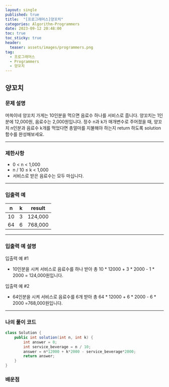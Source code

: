 ```yaml
---
layout: single
published: true
title:  "[프로그래머스]양꼬치"
categories: Algorithm-Programmers
date: 2023-09-12 20:48:00
toc: true
toc_sticky: true
header:
  teaser: assets/images/programmers.png
tag:   
  - 프로그래머스
  - Programmers
  - 양꼬치
---
```


## 양꼬치

### 문제 설명

머쓱이네 양꼬치 가게는 10인분을 먹으면 음료수 하나를 서비스로 줍니다. 양꼬치는 1인분에 12,000원, 음료수는 2,000원입니다. 정수 n과 k가 매개변수로 주어졌을 때, 양꼬치 n인분과 음료수 k개를 먹었다면 총얼마를 지불해야 하는지 return 하도록 solution 함수를 완성해보세요.

----------------

### 제한사항

* 0 < n < 1,000
* n / 10 ≤ k < 1,000
* 서비스로 받은 음료수는 모두 마십니다.

----------------

### 입출력 예


|n	|k	|result|
|---|---|---|
|10	|3	|124,000|
|64	|6	|768,000|



  
----------------
### 입출력 예 설명

입출력 예 #1  

* 10인분을 시켜 서비스로 음료수를 하나 받아 총 10 * 12000 + 3 * 2000 - 1 * 2000 = 124,000원입니다.
  

입출력 예 #2  

* 64인분을 시켜 서비스로 음료수를 6개 받아 총 64 * 12000 + 6 * 2000 - 6 * 2000 =768,000원입니다.



----------------

### 나의 풀이 코드

```java
class Solution {
    public int solution(int n, int k) {
        int answer = 0;
        int service_beverage = n / 10;
        answer = n*12000 + k*2000 - service_beverage*2000;
        return answer;
    }
}
```
<p>

</p>



### 배운점
